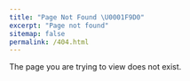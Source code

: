 ```yaml
---
title: "Page Not Found \U0001F9D0"
excerpt: "Page not found"
sitemap: false
permalink: /404.html
---
```


The page you are trying to view does not exist.
